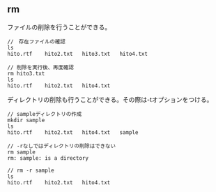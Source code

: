 ## rm

ファイルの削除を行うことができる。

```
//　存在ファイルの確認
ls
hito.rtf	hito2.txt	hito3.txt	hito4.txt

// 削除を実行後、再度確認
rm hito3.txt
ls
hito.rtf	hito2.txt	hito4.txt
```

ディレクトリの削除も行うことができる。その際は-tオプションをつける。

```
// sampleディレクトリの作成
mkdir sample
ls
hito.rtf	hito2.txt	hito4.txt	sample

// -rなしではディレクトリの削除はできない
rm sample
rm: sample: is a directory

// rm -r sample
ls
hito.rtf	hito2.txt	hito4.txt
```
